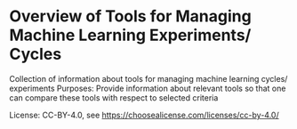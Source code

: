 # Overview of Tools for Managing Machine Learning Experiments/ Cycles
Collection of information about tools for managing machine learning cycles/ experiments
Purposes: Provide information about relevant tools so that one can compare these tools with respect to selected criteria

License: CC-BY-4.0, see https://choosealicense.com/licenses/cc-by-4.0/
